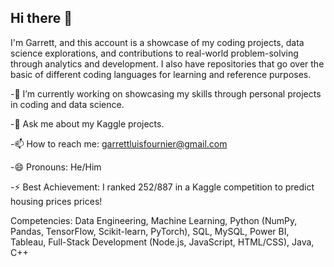 ## Hi there 👋

I'm Garrett, and this account is a showcase of my coding projects, data science explorations, and contributions to real-world problem-solving through analytics and development. I also have repositories that go over the basic of different coding languages for learning and reference purposes.

-🔭 I’m currently working on showcasing my skills through personal projects in coding and data science.

-💬 Ask me about my Kaggle projects.

-📫 How to reach me: garrettluisfournier@gmail.com

-😄 Pronouns: He/Him

-⚡ Best Achievement: I ranked 252/887 in a Kaggle competition to predict housing prices prices!

Competencies: Data Engineering, Machine Learning, Python (NumPy, Pandas, TensorFlow, Scikit-learn, PyTorch), SQL, MySQL, Power BI, Tableau, Full-Stack Development (Node.js, JavaScript, HTML/CSS), Java, C++
<!--
**VeryGary/VeryGary** is a ✨ _special_ ✨ repository because its `README.md` (this file) appears on your GitHub profile. 

Here are some ideas to get you started:.

- 🔭 I’m currently working on ...
- 🌱 I’m currently learning ...
- 👯 I’m looking to collaborate on ...
- 🤔 I’m looking for help with ...
- 💬 Ask me about ...
- 📫 How to reach me: ...
- 😄 Pronouns: ...
- ⚡ Fun fact: ...
-->
